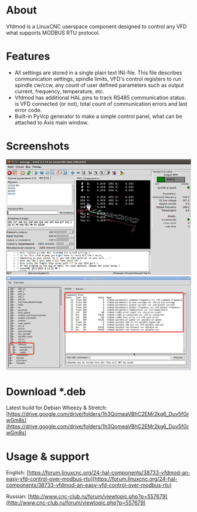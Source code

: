 # About
Vfdmod is a LinuxCNC userspace component designed to control any VFD what supports MODBUS RTU protocol.

# Features
- All settings are stored in a single plain text INI-file. This file describes communication settings, spindle limits, VFD's control registers to run spindle cw/ccw, any count of user defined parameters such as output current, frequency, temperature, etc.
- Vfdmod has additional HAL pins to track RS485 communication status: is VFD connected (or not), total count of communication errors and last error code.
- Built-in PyVcp generator to make a simple control panel, what can be attached to Axis main window.

# Screenshots

![](https://raw.githubusercontent.com/aekhv/vfdmod/master/images/hc1-cplus-axis.png) ![](https://raw.githubusercontent.com/aekhv/vfdmod/master/images/hc1-cplus-hal.png)

# Download \*.deb
Latest build for Debian Wheezy & Stretch: [https://drive.google.com/drive/folders/1h3QomeaVBhC2EMr2kg6_Duv5fGrwGm8s](https://drive.google.com/drive/folders/1h3QomeaVBhC2EMr2kg6_Duv5fGrwGm8s)

# Usage & support
English: [https://forum.linuxcnc.org/24-hal-components/38733-vfdmod-an-easy-vfd-control-over-modbus-rtu](https://forum.linuxcnc.org/24-hal-components/38733-vfdmod-an-easy-vfd-control-over-modbus-rtu)

Russian: [http://www.cnc-club.ru/forum/viewtopic.php?p=557679](http://www.cnc-club.ru/forum/viewtopic.php?p=557679)
